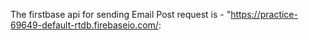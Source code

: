 The firstbase api for sending Email Post request is - "https://practice-69649-default-rtdb.firebaseio.com/:
